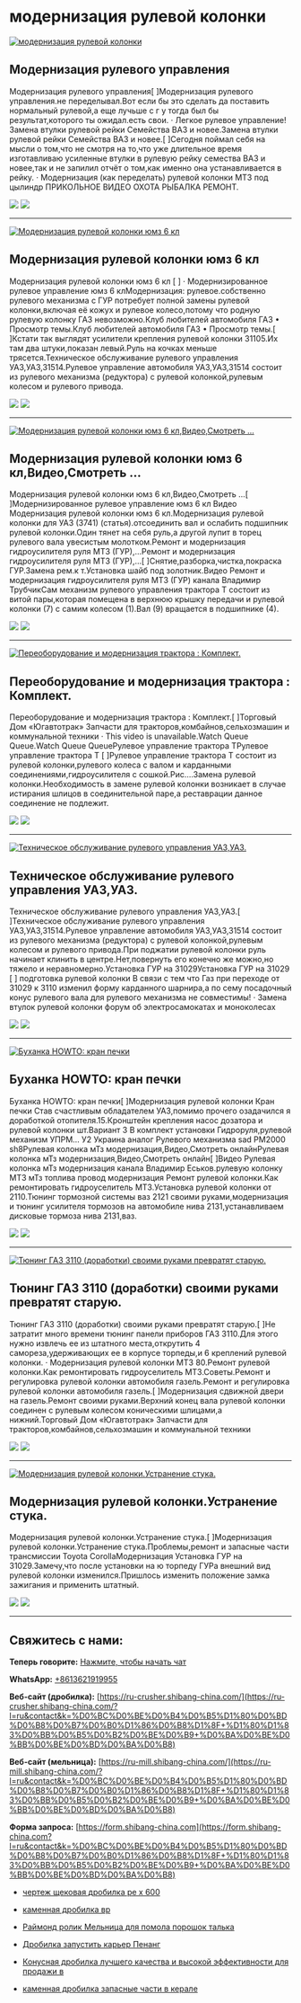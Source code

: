 # модернизация рулевой колонки

<a href="https://swt.shibang-china.com/?l=ru&img&k=%D0%BC%D0%BE%D0%B4%D0%B5%D1%80%D0%BD%D0%B8%D0%B7%D0%B0%D1%86%D0%B8%D1%8F+%D1%80%D1%83%D0%BB%D0%B5%D0%B2%D0%BE%D0%B9+%D0%BA%D0%BE%D0%BB%D0%BE%D0%BD%D0%BA%D0%B8" target="_blank">![модернизация рулевой колонки](http://static.shibang-china.com/all-800x300/407.jpg)</a>

## Модернизация рулевого управления
Модернизация рулевого управления[ ]Модернизация рулевого управления.не переделывал.Вот если бы это сделать да поставить нормальный рулевой,а еще лучьше с г у тогда был бы результат,которого ты ожидал.есть свои.&nbsp;&#0183;&#32;Легкое рулевое управление!Замена втулки рулевой рейки Семейства ВАЗ и новее.Замена втулки рулевой рейки Семейства ВАЗ и новее.[ ]Сегодня поймал себя на мысли о том,что не смотря на то,что уже длительное время изготавливаю усиленные втулки в рулевую рейку семества ВАЗ и новее,так и не запилил отчёт о том,как именно она устанавливается в рейку.&nbsp;&#0183;&#32;Модернизация (как переделать) рулевой колонки МТЗ под цылиндр ПРИКОЛЬНОЕ ВИДЕО ОХОТА РЫБАЛКА РЕМОНТ.


<a href="https://whatsapp.shibangsoft.com/WhatsApp.php" target="_blank" title="WhatsApp">![](http://static.shibang-china.com/icon/whatsapp.png)</a> <a href="https://swt.shibang-china.com/?l=ru&icon&k=%D0%BC%D0%BE%D0%B4%D0%B5%D1%80%D0%BD%D0%B8%D0%B7%D0%B0%D1%86%D0%B8%D1%8F+%D1%80%D1%83%D0%BB%D0%B5%D0%B2%D0%BE%D0%B9+%D0%BA%D0%BE%D0%BB%D0%BE%D0%BD%D0%BA%D0%B8" target="_blank">![](http://static.shibang-china.com/icon/chat-ru.png)</a>

---

<a href="https://swt.shibang-china.com/?l=ru&img&k=%D0%BC%D0%BE%D0%B4%D0%B5%D1%80%D0%BD%D0%B8%D0%B7%D0%B0%D1%86%D0%B8%D1%8F+%D1%80%D1%83%D0%BB%D0%B5%D0%B2%D0%BE%D0%B9+%D0%BA%D0%BE%D0%BB%D0%BE%D0%BD%D0%BA%D0%B8" target="_blank">![Модернизация рулевой колонки юмз 6 кл](http://static.shibang-china.com/all-800x300/677.jpg)</a>

## Модернизация рулевой колонки юмз 6 кл
Модернизация рулевой колонки юмз 6 кл [ ]&nbsp;&#0183;&#32;Модернизированное рулевое управление юмз 6 клМодернизация: рулевое.собственно рулевого механизма с ГУР потребует полной замены рулевой колонки,включая её кожух и рулевое колесо,потому что родную рулевую колонку ГАЗ невозможно.Клуб любителей автомобиля ГАЗ • Просмотр темы.Клуб любителей автомобиля ГАЗ • Просмотр темы.[ ]Кстати так выглядят усилители крепления рулевой колонки 31105.Их там два штуки,показан левый.Руль на кочках меньше трясется.Техническое обслуживание рулевого управления УАЗ,УАЗ,31514.Рулевое управление автомобиля УАЗ,УАЗ,31514 состоит из рулевого механизма (редуктора) с рулевой колонкой,рулевым колесом и рулевого привода.


<a href="https://whatsapp.shibangsoft.com/WhatsApp.php" target="_blank" title="WhatsApp">![](http://static.shibang-china.com/icon/whatsapp.png)</a> <a href="https://swt.shibang-china.com/?l=ru&icon&k=%D0%BC%D0%BE%D0%B4%D0%B5%D1%80%D0%BD%D0%B8%D0%B7%D0%B0%D1%86%D0%B8%D1%8F+%D1%80%D1%83%D0%BB%D0%B5%D0%B2%D0%BE%D0%B9+%D0%BA%D0%BE%D0%BB%D0%BE%D0%BD%D0%BA%D0%B8" target="_blank">![](http://static.shibang-china.com/icon/chat-ru.png)</a>

---

<a href="https://swt.shibang-china.com/?l=ru&img&k=%D0%BC%D0%BE%D0%B4%D0%B5%D1%80%D0%BD%D0%B8%D0%B7%D0%B0%D1%86%D0%B8%D1%8F+%D1%80%D1%83%D0%BB%D0%B5%D0%B2%D0%BE%D0%B9+%D0%BA%D0%BE%D0%BB%D0%BE%D0%BD%D0%BA%D0%B8" target="_blank">![Модернизация рулевой колонки юмз 6 кл,Видео,Смотреть …](http://static.shibang-china.com/all-800x300/633.jpg)</a>

## Модернизация рулевой колонки юмз 6 кл,Видео,Смотреть …
Модернизация рулевой колонки юмз 6 кл,Видео,Смотреть …[ ]Модернизированное рулевое управление юмз 6 кл Видео Модернизация рулевой колонки юмз 6 кл.Модернизация рулевой колонки для УАЗ (3741) (статья).отсоединить вал и ослабить подшипник рулевой колонки.Один тянет на себя руль,а другой лупит в торец рулевого вала увесистым молотком.Ремонт и модернизация гидроусилителя руля МТЗ (ГУР),…Ремонт и модернизация гидроусилителя руля МТЗ (ГУР),…[ ]Снятие,разборка,чистка,покраска ГУР.Замена рем.к т.Установка шайб под золотник.Видео Ремонт и модернизация гидроусилителя руля МТЗ (ГУР) канала Владимир ТрубчикСам механизм рулевого управления трактора Т состоит из витой пары,которая помещена в верхнюю крышку передачи и рулевой колонки (7) с самим колесом (1).Вал (9) вращается в подшипнике (4).


<a href="https://whatsapp.shibangsoft.com/WhatsApp.php" target="_blank" title="WhatsApp">![](http://static.shibang-china.com/icon/whatsapp.png)</a> <a href="https://swt.shibang-china.com/?l=ru&icon&k=%D0%BC%D0%BE%D0%B4%D0%B5%D1%80%D0%BD%D0%B8%D0%B7%D0%B0%D1%86%D0%B8%D1%8F+%D1%80%D1%83%D0%BB%D0%B5%D0%B2%D0%BE%D0%B9+%D0%BA%D0%BE%D0%BB%D0%BE%D0%BD%D0%BA%D0%B8" target="_blank">![](http://static.shibang-china.com/icon/chat-ru.png)</a>

---

<a href="https://swt.shibang-china.com/?l=ru&img&k=%D0%BC%D0%BE%D0%B4%D0%B5%D1%80%D0%BD%D0%B8%D0%B7%D0%B0%D1%86%D0%B8%D1%8F+%D1%80%D1%83%D0%BB%D0%B5%D0%B2%D0%BE%D0%B9+%D0%BA%D0%BE%D0%BB%D0%BE%D0%BD%D0%BA%D0%B8" target="_blank">![Переоборудование и модернизация трактора : Комплект.](http://static.shibang-china.com/all-800x300/388.jpg)</a>

## Переоборудование и модернизация трактора : Комплект.
Переоборудование и модернизация трактора : Комплект.[ ]Торговый Дом &#171;Югавтотрак&#187; Запчасти для тракторов,комбайнов,сельхозмашин и коммунальной техники&nbsp;&#0183;&#32;This video is unavailable.Watch Queue Queue.Watch Queue QueueРулевое управление трактора ТРулевое управление трактора Т [ ]Рулевое управление трактора Т состоит из рулевой колонки,рулевого колеса с валом и карданными соединениями,гидроусилителя с сошкой.Рис.…Замена рулевой колонки.Необходимость в замене рулевой колонки возникает в случае истирания шлицов в соединительной паре,а реставрации данное соединение не подлежит.


<a href="https://whatsapp.shibangsoft.com/WhatsApp.php" target="_blank" title="WhatsApp">![](http://static.shibang-china.com/icon/whatsapp.png)</a> <a href="https://swt.shibang-china.com/?l=ru&icon&k=%D0%BC%D0%BE%D0%B4%D0%B5%D1%80%D0%BD%D0%B8%D0%B7%D0%B0%D1%86%D0%B8%D1%8F+%D1%80%D1%83%D0%BB%D0%B5%D0%B2%D0%BE%D0%B9+%D0%BA%D0%BE%D0%BB%D0%BE%D0%BD%D0%BA%D0%B8" target="_blank">![](http://static.shibang-china.com/icon/chat-ru.png)</a>

---

<a href="https://swt.shibang-china.com/?l=ru&img&k=%D0%BC%D0%BE%D0%B4%D0%B5%D1%80%D0%BD%D0%B8%D0%B7%D0%B0%D1%86%D0%B8%D1%8F+%D1%80%D1%83%D0%BB%D0%B5%D0%B2%D0%BE%D0%B9+%D0%BA%D0%BE%D0%BB%D0%BE%D0%BD%D0%BA%D0%B8" target="_blank">![Техническое обслуживание рулевого управления УАЗ,УАЗ.](http://static.shibang-china.com/all-800x300/616.jpg)</a>

## Техническое обслуживание рулевого управления УАЗ,УАЗ.
Техническое обслуживание рулевого управления УАЗ,УАЗ.[ ]Техническое обслуживание рулевого управления УАЗ,УАЗ,31514.Рулевое управление автомобиля УАЗ,УАЗ,31514 состоит из рулевого механизма (редуктора) с рулевой колонкой,рулевым колесом и рулевого привода.При поджатии рулевой колонки руль начинает клинить в центре.Нет,повернуть его конечно же можно,но тяжело и неравномерно.Установка ГУР на 31029Установка ГУР на 31029 [ ] подготовка рулевой колонки В связи с тем что Газ при переходе от 31029 к 3110 изменил форму карданного шарнира,а по сему посадочный конус рулевого вала для рулевого механизма не совместимы!&nbsp;&#0183;&#32;Замена втулок рулевой колонки форум об электросамокатах и моноколесах


<a href="https://whatsapp.shibangsoft.com/WhatsApp.php" target="_blank" title="WhatsApp">![](http://static.shibang-china.com/icon/whatsapp.png)</a> <a href="https://swt.shibang-china.com/?l=ru&icon&k=%D0%BC%D0%BE%D0%B4%D0%B5%D1%80%D0%BD%D0%B8%D0%B7%D0%B0%D1%86%D0%B8%D1%8F+%D1%80%D1%83%D0%BB%D0%B5%D0%B2%D0%BE%D0%B9+%D0%BA%D0%BE%D0%BB%D0%BE%D0%BD%D0%BA%D0%B8" target="_blank">![](http://static.shibang-china.com/icon/chat-ru.png)</a>

---

<a href="https://swt.shibang-china.com/?l=ru&img&k=%D0%BC%D0%BE%D0%B4%D0%B5%D1%80%D0%BD%D0%B8%D0%B7%D0%B0%D1%86%D0%B8%D1%8F+%D1%80%D1%83%D0%BB%D0%B5%D0%B2%D0%BE%D0%B9+%D0%BA%D0%BE%D0%BB%D0%BE%D0%BD%D0%BA%D0%B8" target="_blank">![Буханка HOWTO: кран печки](http://static.shibang-china.com/all-800x300/33.jpg)</a>

## Буханка HOWTO: кран печки
Буханка HOWTO: кран печки[ ]Модернизация рулевой колонки Кран печки Став счастливым обладателем УАЗ,помимо прочего озадачился я доработкой отопителя.15.Кронштейн крепления насос дозатора и рулевой колонки шт.Вариант 3 В комплект установки Гидроруля,рулевой механизм УПРМ… У2 Украина аналог Рулевого механизма sad РМ2000 sh8Рулевая колонка мТз модернизация,Видео,Смотреть онлайнРулевая колонка мТз модернизация,Видео,Смотреть онлайн[ ]Видео Рулевая колонка мТз модернизация канала Владимир Еськов.рулевую колонку МТЗ мТз топлива провод модернизация Ремонт рулевой колонки.Как ремонтировать гидроуселитель МТЗ.Установка рулевой колонки от 2110.Тюнинг тормозной системы ваз 2121 своими руками,модернизация и тюнинг усилителя тормозов на автомобиле нива 2131,устанавливаем дисковые тормоза нива 2131,ваз.


<a href="https://whatsapp.shibangsoft.com/WhatsApp.php" target="_blank" title="WhatsApp">![](http://static.shibang-china.com/icon/whatsapp.png)</a> <a href="https://swt.shibang-china.com/?l=ru&icon&k=%D0%BC%D0%BE%D0%B4%D0%B5%D1%80%D0%BD%D0%B8%D0%B7%D0%B0%D1%86%D0%B8%D1%8F+%D1%80%D1%83%D0%BB%D0%B5%D0%B2%D0%BE%D0%B9+%D0%BA%D0%BE%D0%BB%D0%BE%D0%BD%D0%BA%D0%B8" target="_blank">![](http://static.shibang-china.com/icon/chat-ru.png)</a>

---

<a href="https://swt.shibang-china.com/?l=ru&img&k=%D0%BC%D0%BE%D0%B4%D0%B5%D1%80%D0%BD%D0%B8%D0%B7%D0%B0%D1%86%D0%B8%D1%8F+%D1%80%D1%83%D0%BB%D0%B5%D0%B2%D0%BE%D0%B9+%D0%BA%D0%BE%D0%BB%D0%BE%D0%BD%D0%BA%D0%B8" target="_blank">![Тюнинг ГАЗ 3110 (доработки) своими руками превратят старую.](http://static.shibang-china.com/all-800x300/767.jpg)</a>

## Тюнинг ГАЗ 3110 (доработки) своими руками превратят старую.
Тюнинг ГАЗ 3110 (доработки) своими руками превратят старую.[ ]Не затратит много времени тюнинг панели приборов ГАЗ 3110.Для этого нужно извлечь ее из штатного места,открутить 4 самореза,удерживающих ее в корпусе торпеды,и 6 креплений рулевой колонки.&nbsp;&#0183;&#32;Модернизация рулевой колонки МТЗ 80.Ремонт рулевой колонки.Как ремонтировать гидроуселитель МТЗ.Советы.Ремонт и регулировка рулевой колонки автомобиля газель.Ремонт и регулировка рулевой колонки автомобиля газель.[ ]Модернизация сдвижной двери на газель.Ремонт своими руками.Верхний конец вала рулевой колонки соединен с рулевым колесом коническими шлицами,а нижний.Торговый Дом &#171;Югавтотрак&#187; Запчасти для тракторов,комбайнов,сельхозмашин и коммунальной техники


<a href="https://whatsapp.shibangsoft.com/WhatsApp.php" target="_blank" title="WhatsApp">![](http://static.shibang-china.com/icon/whatsapp.png)</a> <a href="https://swt.shibang-china.com/?l=ru&icon&k=%D0%BC%D0%BE%D0%B4%D0%B5%D1%80%D0%BD%D0%B8%D0%B7%D0%B0%D1%86%D0%B8%D1%8F+%D1%80%D1%83%D0%BB%D0%B5%D0%B2%D0%BE%D0%B9+%D0%BA%D0%BE%D0%BB%D0%BE%D0%BD%D0%BA%D0%B8" target="_blank">![](http://static.shibang-china.com/icon/chat-ru.png)</a>

---

<a href="https://swt.shibang-china.com/?l=ru&img&k=%D0%BC%D0%BE%D0%B4%D0%B5%D1%80%D0%BD%D0%B8%D0%B7%D0%B0%D1%86%D0%B8%D1%8F+%D1%80%D1%83%D0%BB%D0%B5%D0%B2%D0%BE%D0%B9+%D0%BA%D0%BE%D0%BB%D0%BE%D0%BD%D0%BA%D0%B8" target="_blank">![Модернизация рулевой колонки.Устранение стука.](http://static.shibang-china.com/all-800x300/1302.jpg)</a>

## Модернизация рулевой колонки.Устранение стука.
Модернизация рулевой колонки.Устранение стука.[ ]Модернизация рулевой колонки.Устранение стука.Проблемы,ремонт и запасные части трансмиссии Toyota CorollaМодернизация Установка ГУР на 31029.Замечу,что после установки на ю торпеду ГУРа внешний вид рулевой колонки изменился.Пришлось изменить положение замка зажигания и применить штатный.

<a href="https://whatsapp.shibangsoft.com/WhatsApp.php" target="_blank" title="WhatsApp">![](http://static.shibang-china.com/icon/whatsapp.png)</a> <a href="https://swt.shibang-china.com/?l=ru&icon&k=%D0%BC%D0%BE%D0%B4%D0%B5%D1%80%D0%BD%D0%B8%D0%B7%D0%B0%D1%86%D0%B8%D1%8F+%D1%80%D1%83%D0%BB%D0%B5%D0%B2%D0%BE%D0%B9+%D0%BA%D0%BE%D0%BB%D0%BE%D0%BD%D0%BA%D0%B8" target="_blank">![](http://static.shibang-china.com/icon/chat-ru.png)</a>

---
## Свяжитесь с нами:

**Теперь говорите:** [Нажмите, чтобы начать чат](https://swt.shibang-china.com?l=ru&contact&k=%D0%BC%D0%BE%D0%B4%D0%B5%D1%80%D0%BD%D0%B8%D0%B7%D0%B0%D1%86%D0%B8%D1%8F+%D1%80%D1%83%D0%BB%D0%B5%D0%B2%D0%BE%D0%B9+%D0%BA%D0%BE%D0%BB%D0%BE%D0%BD%D0%BA%D0%B8)

**WhatsApp:**  [+8613621919955](https://whatsapp.shibangsoft.com/WhatsApp.php)

**Веб-сайт (дробилка):** [https://ru-crusher.shibang-china.com/](https://ru-crusher.shibang-china.com/?l=ru&contact&k=%D0%BC%D0%BE%D0%B4%D0%B5%D1%80%D0%BD%D0%B8%D0%B7%D0%B0%D1%86%D0%B8%D1%8F+%D1%80%D1%83%D0%BB%D0%B5%D0%B2%D0%BE%D0%B9+%D0%BA%D0%BE%D0%BB%D0%BE%D0%BD%D0%BA%D0%B8)

**Веб-сайт (мельница):** [https://ru-mill.shibang-china.com/](https://ru-mill.shibang-china.com/?l=ru&contact&k=%D0%BC%D0%BE%D0%B4%D0%B5%D1%80%D0%BD%D0%B8%D0%B7%D0%B0%D1%86%D0%B8%D1%8F+%D1%80%D1%83%D0%BB%D0%B5%D0%B2%D0%BE%D0%B9+%D0%BA%D0%BE%D0%BB%D0%BE%D0%BD%D0%BA%D0%B8)

**Форма запроса:** [https://form.shibang-china.com](https://form.shibang-china.com?l=ru&contact&k=%D0%BC%D0%BE%D0%B4%D0%B5%D1%80%D0%BD%D0%B8%D0%B7%D0%B0%D1%86%D0%B8%D1%8F+%D1%80%D1%83%D0%BB%D0%B5%D0%B2%D0%BE%D0%B9+%D0%BA%D0%BE%D0%BB%D0%BE%D0%BD%D0%BA%D0%B8)

* [чертеж щековая дробилка pe x 600](../118/%D1%87%D0%B5%D1%80%D1%82%D0%B5%D0%B6%20%D1%89%D0%B5%D0%BA%D0%BE%D0%B2%D0%B0%D1%8F%20%D0%B4%D1%80%D0%BE%D0%B1%D0%B8%D0%BB%D0%BA%D0%B0%20pe%20x%20600.md)

* [каменная дробилка вр](../108/%D0%BA%D0%B0%D0%BC%D0%B5%D0%BD%D0%BD%D0%B0%D1%8F%20%D0%B4%D1%80%D0%BE%D0%B1%D0%B8%D0%BB%D0%BA%D0%B0%20%D0%B2%D1%80.md)

* [Раймонд ролик Мельница для помола порошок талька](../114/%D0%A0%D0%B0%D0%B9%D0%BC%D0%BE%D0%BD%D0%B4%20%D1%80%D0%BE%D0%BB%D0%B8%D0%BA%20%D0%9C%D0%B5%D0%BB%D1%8C%D0%BD%D0%B8%D1%86%D0%B0%20%D0%B4%D0%BB%D1%8F%20%D0%BF%D0%BE%D0%BC%D0%BE%D0%BB%D0%B0%20%D0%BF%D0%BE%D1%80%D0%BE%D1%88%D0%BE%D0%BA%20%D1%82%D0%B0%D0%BB%D1%8C%D0%BA%D0%B0.md)

* [Дробилка запустить карьер Пенанг](../118/%D0%94%D1%80%D0%BE%D0%B1%D0%B8%D0%BB%D0%BA%D0%B0%20%D0%B7%D0%B0%D0%BF%D1%83%D1%81%D1%82%D0%B8%D1%82%D1%8C%20%D0%BA%D0%B0%D1%80%D1%8C%D0%B5%D1%80%20%D0%9F%D0%B5%D0%BD%D0%B0%D0%BD%D0%B3.md)

* [Конусная дробилка лучшего качества и высокой эффективности для продажи в](../117/%D0%9A%D0%BE%D0%BD%D1%83%D1%81%D0%BD%D0%B0%D1%8F%20%D0%B4%D1%80%D0%BE%D0%B1%D0%B8%D0%BB%D0%BA%D0%B0%20%D0%BB%D1%83%D1%87%D1%88%D0%B5%D0%B3%D0%BE%20%D0%BA%D0%B0%D1%87%D0%B5%D1%81%D1%82%D0%B2%D0%B0%20%D0%B8%20%D0%B2%D1%8B%D1%81%D0%BE%D0%BA%D0%BE%D0%B9%20%D1%8D%D1%84%D1%84%D0%B5%D0%BA%D1%82%D0%B8%D0%B2%D0%BD%D0%BE%D1%81%D1%82%D0%B8%20%D0%B4%D0%BB%D1%8F%20%D0%BF%D1%80%D0%BE%D0%B4%D0%B0%D0%B6%D0%B8%20%D0%B2.md)

* [каменная дробилка запасные части в керале](../109/%D0%BA%D0%B0%D0%BC%D0%B5%D0%BD%D0%BD%D0%B0%D1%8F%20%D0%B4%D1%80%D0%BE%D0%B1%D0%B8%D0%BB%D0%BA%D0%B0%20%D0%B7%D0%B0%D0%BF%D0%B0%D1%81%D0%BD%D1%8B%D0%B5%20%D1%87%D0%B0%D1%81%D1%82%D0%B8%20%D0%B2%20%D0%BA%D0%B5%D1%80%D0%B0%D0%BB%D0%B5.md)